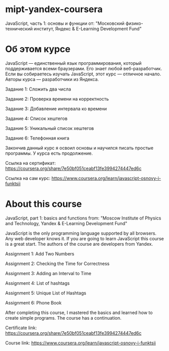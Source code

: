 # mipt-yandex-coursera
JavaScript, часть 1: основы и функции
от: "Московский физико-технический институт, Яндекс & E-Learning Development Fund"

# Об этом курсе
JavaScript — единственный язык программирования, который поддерживается всеми браузерами. Его знает любой веб-разработчик. Если вы собираетесь изучать JavaScript, этот курс — отличное начало. Авторы курса — разработчики из Яндекса.

Задание 1: Сложить два числа

Задание 2: Проверка времени на корректность

Задание 3: Добавление интервала ко времени

Задание 4: Список хештегов

Задание 5: Уникальный список хештегов

Задание 6: Телефонная книга


Закончив данный курс я освоил основы и научился писать простые программы.
У курса есть продолжение.

Ссылка на сертификат: https://coursera.org/share/7e50bf051ceabf13fe3994274447ed6c

Ссылка на сам курс: https://www.coursera.org/learn/javascript-osnovy-i-funktsii

# About this course
JavaScript, part 1: basics and functions
from: "Moscow Institute of Physics and Technology, Yandex & E-Learning Development Fund"

JavaScript is the only programming language supported by all browsers. Any web developer knows it. If you are going to learn JavaScript this course is a great start. The authors of the course are developers from Yandex.

Assignment 1: Add Two Numbers

Assignment 2: Checking the Time for Correctness

Assignment 3: Adding an Interval to Time

Assignment 4: List of hashtags

Assignment 5: Unique List of Hashtags

Assignment 6: Phone Book


After completing this course, I mastered the basics and learned how to create simple programs.
The course has a continuation.

Certificate link: https://coursera.org/share/7e50bf051ceabf13fe3994274447ed6c

Course link: https://www.coursera.org/learn/javascript-osnovy-i-funktsii
